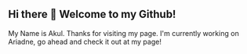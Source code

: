 ## Hi there 👋 Welcome to my Github!

My Name is Akul. Thanks for visiting my page. I'm currently working on Ariadne, go ahead and check it out at my page!
